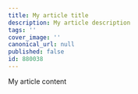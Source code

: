 ```yaml
---
title: My article title
description: My article description
tags: ''
cover_image: ''
canonical_url: null
published: false
id: 880038
---
```

My article content
